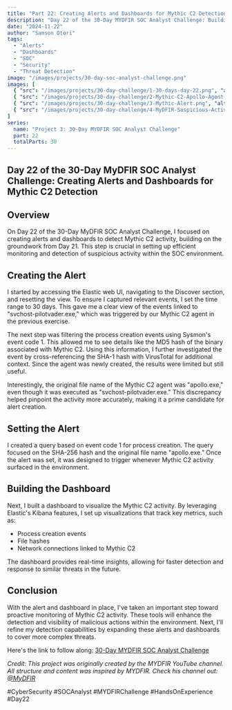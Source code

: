 ```yaml
---
title: "Part 22: Creating Alerts and Dashboards for Mythic C2 Detection"
description: "Day 22 of the 30-Day MYDFIR SOC Analyst Challenge: Building alerts and dashboards to detect and monitor Mythic C2 activity in the SOC environment."
date: "2024-11-22"
author: "Samson Otori"
tags:
  - "Alerts"
  - "Dashboards"
  - "SOC"
  - "Security"
  - "Threat Detection"
image: "/images/projects/30-day-soc-analyst-challenge.png"
images: [
  { "src": "/images/projects/30-day-challenge/1-30-days-day-22.png", "alt": "30 Days MYDFIR SOC Analyst Challenge Day 22" },
  { "src": "/images/projects/30-day-challenge/2-Mythic-C2-Apollo-Agent-Detection-Rule.png", "alt": "Mythic C2 Apollo Agent Detection Rule" },
  { "src": "/images/projects/30-day-challenge/3-Mythic-Alert.png", "alt": "Mythic Alert Configuration" },
  { "src": "/images/projects/30-day-challenge/4-MyDFIR-Suspicious-Activity.png", "alt": "MyDFIR Suspicious Activity Dashboard" }
]
series:
  name: "Project 3: 30-Day MYDFIR SOC Analyst Challenge"
  part: 22
  totalParts: 30
---
```


## Day 22 of the 30-Day MyDFIR SOC Analyst Challenge: Creating Alerts and Dashboards for Mythic C2 Detection

## Overview

On Day 22 of the 30-Day MyDFIR SOC Analyst Challenge, I focused on creating alerts and dashboards to detect Mythic C2 activity, building on the groundwork from Day 21. This step is crucial in setting up efficient monitoring and detection of suspicious activity within the SOC environment.

## Creating the Alert

I started by accessing the Elastic web UI, navigating to the Discover section, and resetting the view. To ensure I captured relevant events, I set the time range to 30 days. This gave me a clear view of the events linked to "svchost-pilotvader.exe," which was triggered by our Mythic C2 agent in the previous exercise.

The next step was filtering the process creation events using Sysmon's event code 1. This allowed me to see details like the MD5 hash of the binary associated with Mythic C2. Using this information, I further investigated the event by cross-referencing the SHA-1 hash with VirusTotal for additional context. Since the agent was newly created, the results were limited but still useful.

Interestingly, the original file name of the Mythic C2 agent was "apollo.exe," even though it was executed as "svchost-pilotvader.exe." This discrepancy helped pinpoint the activity more accurately, making it a prime candidate for alert creation.

## Setting the Alert

I created a query based on event code 1 for process creation. The query focused on the SHA-256 hash and the original file name "apollo.exe." Once the alert was set, it was designed to trigger whenever Mythic C2 activity surfaced in the environment.

## Building the Dashboard

Next, I built a dashboard to visualize the Mythic C2 activity. By leveraging Elastic's Kibana features, I set up visualizations that track key metrics, such as:

- Process creation events
- File hashes
- Network connections linked to Mythic C2

The dashboard provides real-time insights, allowing for faster detection and response to similar threats in the future.

## Conclusion

With the alert and dashboard in place, I've taken an important step toward proactive monitoring of Mythic C2 activity. These tools will enhance the detection and visibility of malicious actions within the environment. Next, I'll refine my detection capabilities by expanding these alerts and dashboards to cover more complex threats.

Here's the link to follow along: [30-Day MYDFIR SOC Analyst Challenge](https://www.youtube.com/watch?v=WcVuUamMApA&list=PLG6KGSNK4PuBWmX9NykU0wnWamjxdKhDJ&index=49)

*Credit: This project was originally created by the MYDFIR YouTube channel. All structure and content was inspired by MYDFIR. Check his channel out: [@MyDFIR](https://www.youtube.com/@MyDFIR)*

#CyberSecurity #SOCAnalyst #MYDFIRChallenge #HandsOnExperience #Day22 